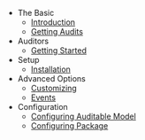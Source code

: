 - The Basic
    - [Introduction](/docs/{{version}}/introduction)
    - [Getting Audits](/docs/{{version}}/getting-audits)
- Auditors
    - [Getting Started](/docs/{{version}}/auditors)
- Setup
    - [Installation](/docs/{{version}}/installation)
- Advanced Options
    - [Customizing](/docs/{{version}}/customizing)
    - [Events](/docs/{{version}}/events)
- Configuration 
    - [Configuring Auditable Model](/docs/{{version}}/behavior-settings)  
    - [Configuring Package](/docs/{{version}}/general-settings)

